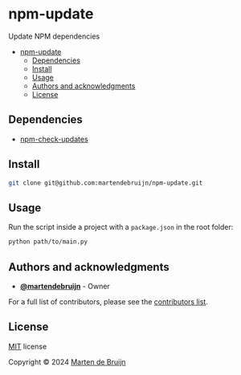 # npm-update

Update NPM dependencies

- [npm-update](#npm-update)
  - [Dependencies](#dependencies)
  - [Install](#install)
  - [Usage](#usage)
  - [Authors and acknowledgments](#authors-and-acknowledgments)
  - [License](#license)

## Dependencies

- [npm-check-updates](https://www.npmjs.com/package/npm-check-updates)

## Install

```sh
git clone git@github.com:martendebruijn/npm-update.git
```

## Usage

Run the script inside a project with a `package.json` in the root folder:

```sh
python path/to/main.py
```

## Authors and acknowledgments

- **[@martendebruijn](https://github.com/martendebruijn)** - Owner

For a full list of contributors, please see the [contributors list](https://github.com/martendebruijn/types/graphs/contributors).

## License

[MIT](./LICENSE) license

Copyright © 2024 [Marten de Bruijn](https://github.com/martendebruijn)
